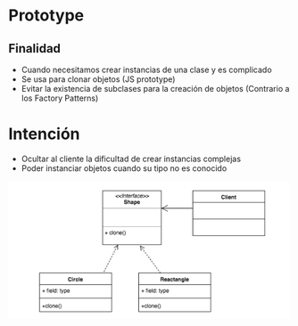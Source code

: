 # Prototype

## Finalidad

* Cuando necesitamos crear instancias de una clase y es complicado
* Se usa para clonar objetos (JS prototype)
* Evitar la existencia de subclases para la creación de objetos (Contrario a los Factory Patterns)

# Intención

* Ocultar al cliente la dificultad de crear instancias complejas
* Poder instanciar objetos cuando su tipo no es conocido

![Prototype pattern](/src/patterns/assets/prototype.png)

